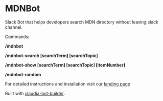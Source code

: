 # MDNBot

Slack Bot that helps developers search MDN directory without leaving slack channel.


Commands:

**/mdnbot**

**/mdnbot-search [searchTerm] [searchTopic]**

**/mdnbot-show [searchTerm] [searchTopic] [itemNumber]**

**/mdnbot-random**


For detailed instructions and installation visit our [landing page](https://vejather.github.io/mdn-bot-landing-page/)

Built with [claudia-bot-builder](https://github.com/claudiajs/claudia-bot-builder).
